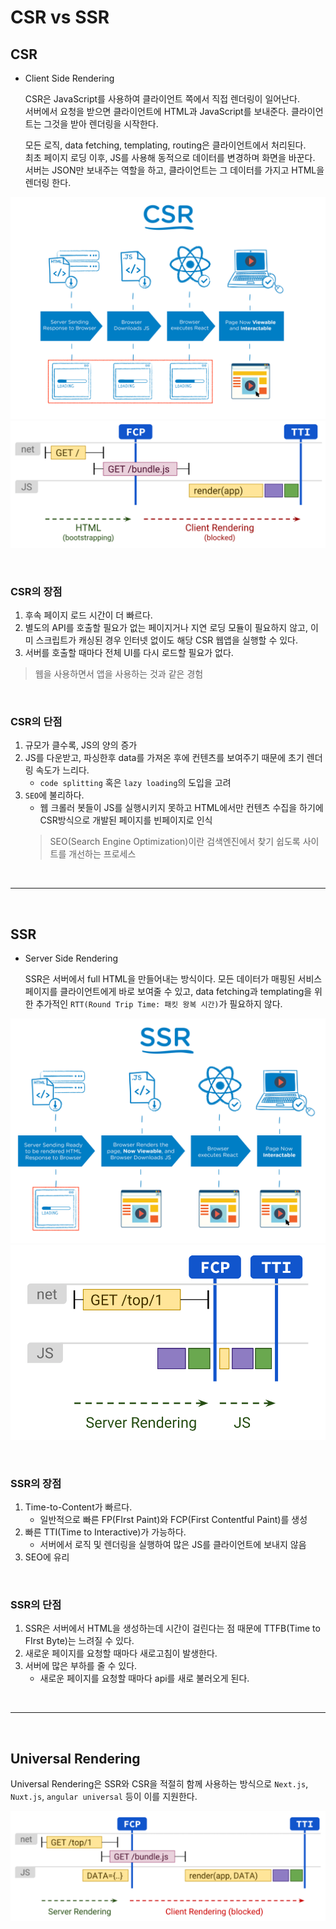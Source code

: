# CSR vs SSR

## CSR

- Client Side Rendering

    CSR은 JavaScript를 사용하여 클라이언트 쪽에서 직접 렌더링이 일어난다. <br>
    서버에서 요청을 받으면 클라이언트에 HTML과 JavaScript를 보내준다. 클라이언트는 그것을 받아 렌더링을 시작한다.

    모든 로직, data fetching, templating, routing은 클라이언트에서 처리된다. <br>
    최초 페이지 로딩 이후, JS를 사용해 동적으로 데이터를 변경하며 화면을 바꾼다. 서버는 JSON만 보내주는 역할을 하고, 클라이언트는 그 데이터를 가지고 HTML을 렌더링 한다.

![CSR1.png](/WEB/images/CSR1.png)
![CSR2.png](/WEB/images/CSR2.png)

<br>

### CSR의 장점

1. 후속 페이지 로드 시간이 더 빠르다.
2. 별도의 API를 호출할 필요가 없는 페이지거나 지연 로딩 모듈이 필요하지 않고, 이미 스크립트가 캐싱된 경우 인터넷 없이도 해당 CSR 웹앱을 실행할 수 있다.
3. 서버를 호출할 때마다 전체 UI를 다시 로드할 필요가 없다.

> 웹을 사용하면서 앱을 사용하는 것과 같은 경험

<br>

### CSR의 단점

1. 규모가 클수록, JS의 양의 증가
2. JS를 다운받고, 파싱한후 data를 가져온 후에 컨텐츠를 보여주기 때문에 초기 렌더링 속도가 느리다.
    - `code splitting` 혹은 `lazy loading`의 도입을 고려
3. `SEO`에 불리하다.
    - 웹 크롤러 봇들이 JS를 실행시키지 못하고 HTML에서만 컨텐츠 수집을 하기에 CSR방식으로 개발된 페이지를 빈페이지로 인식
    > SEO(Search Engine Optimization)이란 검색엔진에서 찾기 쉽도록 사이트를 개선하는 프로세스

<br><hr><br>

## SSR

- Server Side Rendering

    SSR은 서버에서 full HTML을 만들어내는 방식이다. 모든 데이터가 매핑된 서비스 페이지를 클라이언트에게 바로 보여줄 수 있고, data fetching과 templating을 위한 추가적인 `RTT(Round Trip Time: 패킷 왕복 시간)`가 필요하지 않다.

![SSR1.png](./images/SSR1.png)
![SSR2.png](./images/SSR2.png)

<br>

### SSR의 장점

1. Time-to-Content가 빠르다.
    - 일반적으로 빠른 FP(FIrst Paint)와 FCP(First Contentful Paint)를 생성
2. 빠른 TTI(Time to Interactive)가 가능하다.
    - 서버에서 로직 및 렌더링을 실행하여 많은 JS를 클라이언트에 보내지 않음
3. SEO에 유리

<br>

### SSR의 단점

1. SSR은 서버에서 HTML을 생성하는데 시간이 걸린다는 점 때문에 TTFB(Time to FIrst Byte)는 느려질 수 있다.
2. 새로운 페이지를 요청할 때마다 새로고침이 발생한다.
3. 서버에 많은 부하를 줄 수 있다.
    - 새로운 페이지를 요청할 때마다 api를 새로 불러오게 된다.

<br><hr><br>

## Universal Rendering

Universal Rendering은 SSR와 CSR을 적절히 함께 사용하는 방식으로 `Next.js`, `Nuxt.js`, `angular universal` 등이 이를 지원한다.

![UniversalRendering.png](./images/UniversalRendering.png)